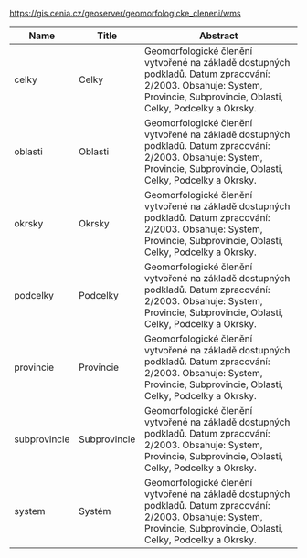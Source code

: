 https://gis.cenia.cz/geoserver/geomorfologicke_cleneni/wms

|Name|Title|Abstract|
|--|--|--|
|celky|Celky|Geomorfologické členění vytvořené na základě dostupných podkladů. Datum zpracování: 2/2003. Obsahuje: System, Provincie, Subprovincie, Oblasti, Celky, Podcelky a Okrsky.|
|oblasti|Oblasti|Geomorfologické členění vytvořené na základě dostupných podkladů. Datum zpracování: 2/2003. Obsahuje: System, Provincie, Subprovincie, Oblasti, Celky, Podcelky a Okrsky.|
|okrsky|Okrsky|Geomorfologické členění vytvořené na základě dostupných podkladů. Datum zpracování: 2/2003. Obsahuje: System, Provincie, Subprovincie, Oblasti, Celky, Podcelky a Okrsky.|
|podcelky|Podcelky|Geomorfologické členění vytvořené na základě dostupných podkladů. Datum zpracování: 2/2003. Obsahuje: System, Provincie, Subprovincie, Oblasti, Celky, Podcelky a Okrsky.|
|provincie|Provincie|Geomorfologické členění vytvořené na základě dostupných podkladů. Datum zpracování: 2/2003. Obsahuje: System, Provincie, Subprovincie, Oblasti, Celky, Podcelky a Okrsky.|
|subprovincie|Subprovincie|Geomorfologické členění vytvořené na základě dostupných podkladů. Datum zpracování: 2/2003. Obsahuje: System, Provincie, Subprovincie, Oblasti, Celky, Podcelky a Okrsky.|
|system|Systém|Geomorfologické členění vytvořené na základě dostupných podkladů. Datum zpracování: 2/2003. Obsahuje: System, Provincie, Subprovincie, Oblasti, Celky, Podcelky a Okrsky.|

